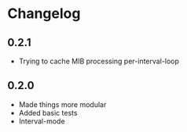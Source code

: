 # Changelog

## 0.2.1

* Trying to cache MIB processing per-interval-loop

## 0.2.0

* Made things more modular
* Added basic tests
* Interval-mode

